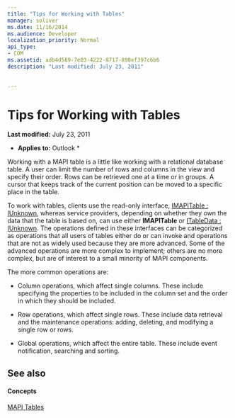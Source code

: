 ```yaml
---
title: "Tips for Working with Tables"
manager: soliver
ms.date: 11/16/2014
ms.audience: Developer
localization_priority: Normal
api_type:
- COM
ms.assetid: adb4d589-7e03-4222-8717-898ef397c6b6
description: "Last modified: July 23, 2011"
 
 
---
```


# Tips for Working with Tables

 **Last modified:** July 23, 2011 
  
 * **Applies to:** Outlook * 
  
Working with a MAPI table is a little like working with a relational database table. A user can limit the number of rows and columns in the view and specify their order. Rows can be retrieved one at a time or in groups. A cursor that keeps track of the current position can be moved to a specific place in the table. 
  
To work with tables, clients use the read-only interface, [IMAPITable : IUnknown](imapitableiunknown.md), whereas service providers, depending on whether they own the data that the table is based on, can use either **IMAPITable** or [ITableData : IUnknown](itabledataiunknown.md). The operations defined in these interfaces can be categorized as operations that all users of tables either do or can invoke and operations that are not as widely used because they are more advanced. Some of the advanced operations are more complex to implement; others are no more complex, but are of interest to a small minority of MAPI components. 
  
The more common operations are:
  
- Column operations, which affect single columns. These include specifying the properties to be included in the column set and the order in which they should be included.
    
- Row operations, which affect single rows. These include data retrieval and the maintenance operations: adding, deleting, and modifying a single row or rows.
    
- Global operations, which affect the entire table. These include event notification, searching and sorting.
    
## See also

#### Concepts

[MAPI Tables](mapi-tables.md)

